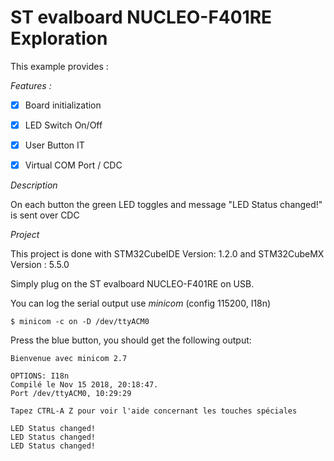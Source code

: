 # ST evalboard NUCLEO-F401RE Exploration


This example provides :

 *Features :*
 - [x] Board initialization
 - [x] LED Switch On/Off
 - [x] User Button IT
 - [x] Virtual COM Port / CDC


*Description*

On each button the green LED toggles and message "LED Status changed!" is sent over CDC

*Project*

This project is done with STM32CubeIDE Version: 1.2.0 and STM32CubeMX Version : 5.5.0

Simply plug on the ST evalboard NUCLEO-F401RE on USB.

You can log the serial output use *minicom* (config 115200, I18n)


```
$ minicom -c on -D /dev/ttyACM0
``` 

Press the blue button, you should get the following output:

```
Bienvenue avec minicom 2.7

OPTIONS: I18n 
Compilé le Nov 15 2018, 20:18:47.
Port /dev/ttyACM0, 10:29:29

Tapez CTRL-A Z pour voir l'aide concernant les touches spéciales

LED Status changed!
LED Status changed!
LED Status changed!
```

